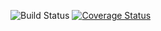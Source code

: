 ![Build Status](https://travis-ci.org/BeisenUX/bscpm.svg?branch=master)
[![Coverage Status](https://coveralls.io/repos/github/BeisenUX/bscpm/badge.svg)](https://coveralls.io/github/BeisenUX/bscpm)
